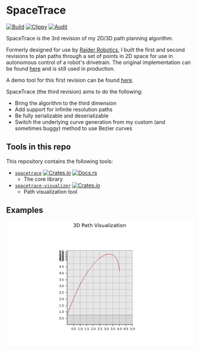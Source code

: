 # SpaceTrace
[![Build](https://github.com/Ewpratten/spacetrace/actions/workflows/build.yml/badge.svg)](https://github.com/Ewpratten/spacetrace/actions/workflows/build.yml)
[![Clippy](https://github.com/Ewpratten/spacetrace/actions/workflows/clippy.yml/badge.svg)](https://github.com/Ewpratten/spacetrace/actions/workflows/clippy.yml)
[![Audit](https://github.com/Ewpratten/spacetrace/actions/workflows/audit.yml/badge.svg)](https://github.com/Ewpratten/spacetrace/actions/workflows/audit.yml)

SpaceTrace is the 3rd revision of my 2D/3D path planning algorithm.

Formerly designed for use by [Raider Robotics](https://github.com/frc5024/), I built the first and second revisions to plan paths through a set of points in 2D space for use in autonomous control of a robot's drivetrain. The original implementation can be found [here](https://github.com/frc5024/lib5k/tree/45b67e4ff7e840af79aa28a62a200edebac92a79/lib5k/src/main/java/io/github/frc5024/purepursuit) and is still used in production.

A demo tool for this first revision can be found [here](https://github.com/Ewpratten/pathfollowing-demo).

SpaceTrace (the third revision) aims to do the following:

- Bring the algorithm to the third dimension
- Add support for infinite resolution paths
- Be fully serializable and deserializable
- Switch the underlying curve generation from my custom (and sometimes buggy) method to use Bezier curves

## Tools in this repo

This repository contains the following tools:

- [`spacetrace`](./spacetrace) [![Crates.io](https://img.shields.io/crates/v/spacetrace)](https://crates.io/crates/spacetrace) [![Docs.rs](https://docs.rs/spacetrace/badge.svg)](https://docs.rs/spacetrace)
  - The core library
- [`spacetrace-visualizer`](./visualizer) [![Crates.io](https://img.shields.io/crates/v/spacetrace)](https://crates.io/crates/spacetrace-visualizer)
  - Path visualization tool

## Examples

![Demo Animation](./demo.gif)